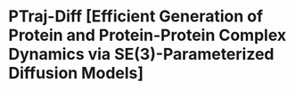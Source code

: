 # PTraj-Diff [Efficient Generation of Protein and Protein-Protein Complex Dynamics via SE(3)-Parameterized Diffusion Models]
